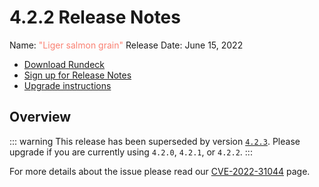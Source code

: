 # 4.2.2 Release Notes

Name: <span style="color: salmon"><span class="glyphicon glyphicon-grain"></span> "Liger salmon grain"</span>
Release Date: June 15, 2022

- [Download Rundeck](https://download.rundeck.com/)
- [Sign up for Release Notes](https://www.rundeck.com/release-notes-signup)
- [Upgrade instructions](/upgrading/index.md)

## Overview


::: warning
This release has been superseded by version [`4.2.3`](version-4.2.3.md).  Please upgrade if you are currently using `4.2.0`, `4.2.1`, or `4.2.2`.
:::

For more details about the issue please read our [CVE-2022-31044](/history/cves/cve-2022-31044.md) page.
